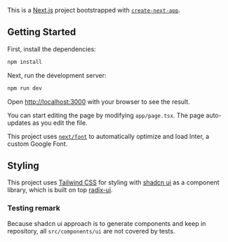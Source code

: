 This is a [Next.js](https://nextjs.org/) project bootstrapped with [`create-next-app`](https://github.com/vercel/next.js/tree/canary/packages/create-next-app).

## Getting Started

First, install the dependencies:

```bash
npm install
```

Next, run the development server:

```bash
npm run dev
```

Open [http://localhost:3000](http://localhost:3000) with your browser to see the result.

You can start editing the page by modifying `app/page.tsx`. The page auto-updates as you edit the file.

This project uses [`next/font`](https://nextjs.org/docs/basic-features/font-optimization) to automatically optimize and load Inter, a custom Google Font.

## Styling

This project uses [Tailwind CSS](https://tailwindcss.com/) for styling with [shadcn ui](https://ui.shadcn.com/) as a component library, which is built on top [radix-ui](https://www.radix-ui.com/).

### Testing remark

Because shadcn ui approach is to generate components and keep in repository, all `src/components/ui` are not covered by tests.
